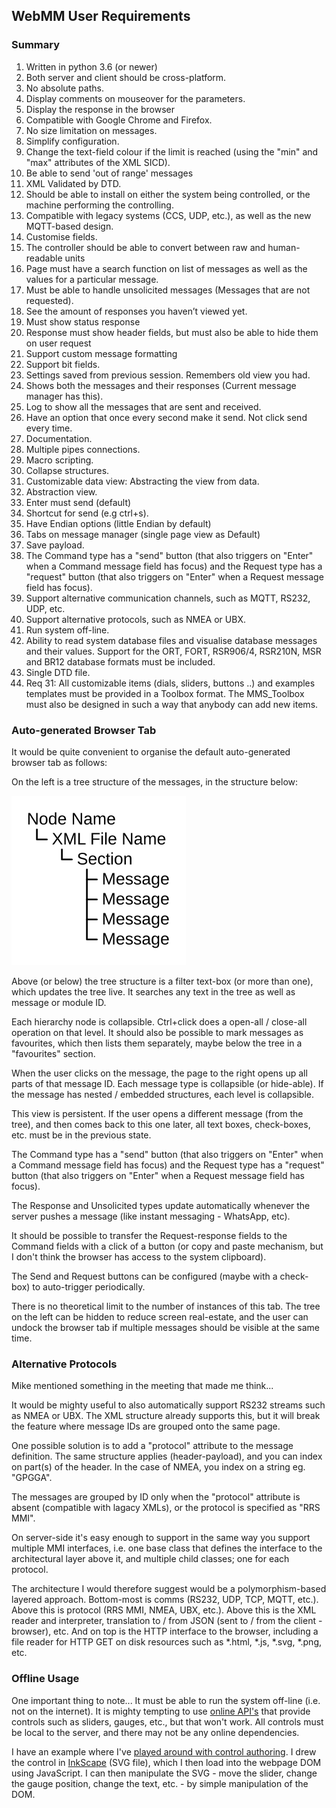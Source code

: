 ## WebMM User Requirements

### Summary

1. Written in python 3.6 (or newer)
2. Both server and client should be cross-platform.
3. No absolute paths.
4. Display comments on mouseover for the parameters.
5. Display the response in the browser
6. Compatible with Google Chrome and Firefox.
7. No size limitation on messages.
8. Simplify configuration.
9. Change the text-field colour if the limit is reached (using the "min" and "max" attributes of the XML SICD).
10. Be able to send 'out of range' messages
11. XML Validated by DTD.
12. Should be able to install on either the system being controlled, or the machine performing the controlling.
13. Compatible with legacy systems (CCS, UDP, etc.), as well as the new MQTT-based design.
14. Customise fields.
15. The controller should be able to convert between raw and human-readable units
16. Page must have a search function on list of messages as well as the values for a particular message.
17. Must be able to handle unsolicited messages (Messages that are not requested).
18. See the amount of responses you haven’t viewed yet.
19. Must show status response
20. Response must show header fields, but must also be able to hide them on user request
21. Support custom message formatting
22. Support bit fields.
23. Settings saved from previous session. Remembers old view you had.
24. Shows both the messages and their responses (Current message manager has this).
25. Log to show all the messages that are sent and received.
26. Have an option that once every second make it send. Not click send every time.
27. Documentation.
28. Multiple pipes connections.
29. Macro scripting.
30. Collapse structures.
31. Customizable data view: Abstracting the view from data.
32. Abstraction view.
33. Enter must send (default)
34. Shortcut for send (e.g ctrl+s).
25. Have Endian options (little Endian by default)
36. Tabs on message manager (single page view as Default)
37. Save payload.
38. The Command type has a "send" button (that also triggers on "Enter" when a Command message field has focus) and the Request type has a "request" button (that also triggers on "Enter" when a Request message field has focus).
39. Support alternative communication channels, such as MQTT, RS232, UDP, etc.
40. Support alternative protocols, such as NMEA or UBX.
41. Run system off-line.
42. Ability to read system database files and visualise database messages and their values.  Support for the ORT, FORT, RSR906/4, RSR210N, MSR and BR12 database formats must be included.  
43. Single DTD file.
44. Req 31: All customizable items (dials, sliders, buttons ..) and examples templates must be provided in a Toolbox format. The MMS_Toolbox must also be designed in such a way that anybody can add new items.


### Auto-generated Browser Tab

It would be quite convenient to organise the default auto-generated browser tab as follows:

On the left is a tree structure of the messages, in the structure below:

![Message Tree](MessageTree.svg)

Above (or below) the tree structure is a filter text-box (or more than one), which updates the tree live. It searches any text in the tree as well as message or module ID.

Each hierarchy node is collapsible. Ctrl+click does a open-all / close-all operation on that level. It should also be possible to mark messages as favourites, which then lists them separately, maybe below the tree in a "favourites" section.

When the user clicks on the message, the page to the right opens up all parts of that message ID. Each message type is collapsible (or hide-able). If the message has nested / embedded structures, each level is collapsible.

This view is persistent. If the user opens a different message (from the tree), and then comes back to this one later, all text boxes, check-boxes, etc. must be in the previous state.

The Command type has a "send" button (that also triggers on "Enter" when a Command message field has focus) and the Request type has a "request" button (that also triggers on "Enter" when a Request message field has focus).

The Response and Unsolicited types update automatically whenever the server pushes a message (like instant messaging - WhatsApp, etc).

It should be possible to transfer the Request-response fields to the Command fields with a click of a button (or copy and paste mechanism, but I don't think the browser has access to the system clipboard).

The Send and Request buttons can be configured (maybe with a check-box) to auto-trigger periodically.

There is no theoretical limit to the number of instances of this tab. The tree on the left can be hidden to reduce screen real-estate, and the user can undock the browser tab if multiple messages should be visible at the same time.

### Alternative Protocols

Mike mentioned something in the meeting that made me think...

It would be mighty useful to also automatically support RS232 streams such as NMEA or UBX. The XML structure already supports this, but it will break the feature where message IDs are grouped onto the same page.

One possible solution is to add a "protocol" attribute to the message definition. The same structure applies (header-payload), and you can index on part(s) of the header. In the case of NMEA, you index on a string eg. "GPGGA".

The messages are grouped by ID only when the "protocol" attribute is absent (compatible with lagacy XMLs), or the protocol is specified as "RRS MMI".

On server-side it's easy enough to support in the same way you support multiple MMI interfaces, i.e. one base class that defines the interface to the architectural layer above it, and multiple child classes; one for each protocol.

The architecture I would therefore suggest would be a polymorphism-based layered approach. Bottom-most is comms (RS232, UDP, TCP, MQTT, etc.). Above this is protocol (RRS MMI, NMEA, UBX, etc.). Above this is the XML reader and interpreter, translation to / from JSON (sent to / from the client - browser), etc. And on top is the HTTP interface to the browser, including a file reader for HTTP GET on disk resources such as *.html, *.js, *.svg, *.png, etc.

### Offline Usage

One important thing to note... It must be able to run the system off-line (i.e. not on the internet). It is mighty tempting to use [online API's](https://developers.google.com/chart/interactive/docs/gallery/gauge) that provide controls such as sliders, gauges, etc., but that won't work. All controls must be local to the server, and there may not be any online dependencies.

I have an example where I've [played around with control authoring](http://vnbitbucket:7990/projects/BR12/repos/trxc_sw/browse/WebApp). I drew the control in [InkScape](https://inkscape.org/en/) (SVG file), which I then load into the webpage DOM using JavaScript. I can then manipulate the SVG - move the slider, change the gauge position, change the text, etc. - by simple manipulation of the DOM.


